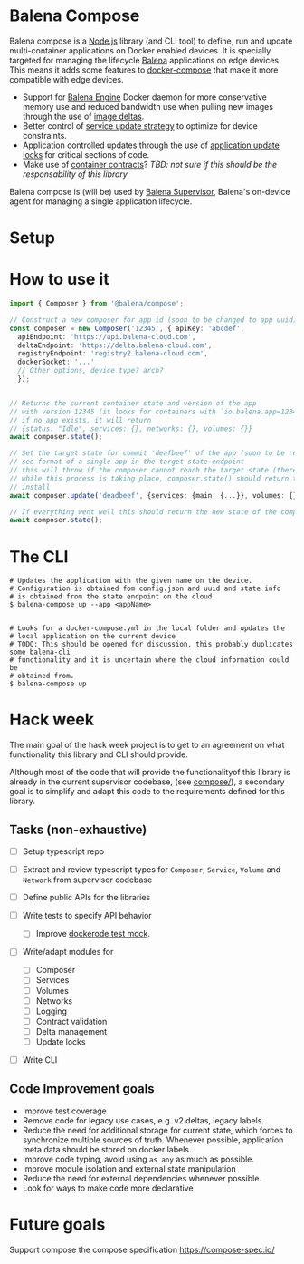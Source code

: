 # Balena Compose 

Balena compose is a [Node.js](https://nodejs.org/en/) library (and CLI tool) to define, run and update 
multi-container applications on Docker enabled devices. It is specially targeted
for managing the lifecycle [Balena](https://www.balena.io) applications on edge
devices. This means it adds some features to [docker-compose](https://github.com/docker/compose) that
make it more compatible with edge devices.

* Support for [Balena Engine](https://www.balena.io/engine/) Docker daemon for more conservative 
  memory use and reduced bandwidth use when pulling new images through the use of 
  [image deltas](https://www.balena.io/docs/learn/deploy/delta/#delta-updates).
* Better control of [service update strategy](https://www.balena.io/docs/learn/deploy/release-strategy/update-strategies/#controlling-the-update-strategy) 
  to optimize for device constraints.
* Application controlled updates through the use of [application update locks](https://www.balena.io/docs/learn/deploy/release-strategy/update-locking/#application-update-locks)
  for critical sections of code.
* Make use of [container contracts](https://www.balena.io/docs/learn/develop/container-contracts/#container-contracts)? 
  _TBD: not sure if this should be the responsability of this library_

Balena compose is (will be) used by [Balena Supervisor](https://github.com/balena-io/balena-supervisor/), 
Balena's on-device agent for managing a single application lifecycle.

# Setup

# How to use it

```typescript
import { Composer } from '@balena/compose';

// Construct a new composer for app id (soon to be changed to app uuid)
const composer = new Composer('12345', { apiKey: 'abcdef', 
  apiEndpoint: 'https://api.balena-cloud.com', 
  deltaEndpoint: 'https://delta.balena-cloud.com',
  registryEndpoint: 'registry2.balena-cloud.com',
  dockerSocket: '...'
  // Other options, device type? arch?
  });


// Returns the current container state and version of the app
// with version 12345 (it looks for containers with `io.balena.app=12345`
// if no app exists, it will return
// {status: "Idle", services: {}, networks: {}, volumes: {}}
await composer.state();

// Set the target state for commit 'deafbeef' of the app (soon to be replaced by release-version), 
// see format of a single app in the target state endpoint
// this will throw if the composer cannot reach the target state (there is a lock, cannot fetch images, etc.)
// while this process is taking place, composer.state() should return the state of the application
// install
await composer.update('deadbeef', {services: {main: {...}}, volumes: {}, networks: {}})

// If everything went well this should return the new state of the composer
await composer.state();
```


# The CLI

```
# Updates the application with the given name on the device.
# Configuration is obtained fom config.json and uuid and state info
# is obtained from the state endpoint on the cloud
$ balena-compose up --app <appName>


# Looks for a docker-compose.yml in the local folder and updates the 
# local application on the current device
# TODO: This should be opened for discussion, this probably duplicates some balena-cli
# functionality and it is uncertain where the cloud information could be
# obtained from. 
$ balena-compose up 
```

# Hack week

The main goal of the hack week project is to get to an agreement on what functionality this 
library and CLI should provide.

Although most of the code that will provide the functionalityof this library is already in the current supervisor codebase, 
(see [compose/](https://github.com/balena-io/balena-supervisor/tree/master/src/compose)), a secondary goal is to simplify
and adapt this code to the requirements defined for this library. 

## Tasks (non-exhaustive)

- [ ] Setup typescript repo
- [ ] Extract and review typescript types for `Composer`, `Service`, `Volume` and `Network` from supervisor codebase
- [ ] Define public APIs for the libraries
- [ ] Write tests to specify API behavior
  - [ ] Improve [dockerode test mock](https://github.com/balena-io/balena-supervisor/blob/78821824ad4395502be498b696acf0f57ccd65d0/test/lib/mocked-dockerode.ts).
- [ ] Write/adapt modules for
  - [ ] Composer
  - [ ] Services
  - [ ] Volumes
  - [ ] Networks
  - [ ] Logging
  - [ ] Contract validation
  - [ ] Delta management
  - [ ] Update locks
- [ ] Write CLI


## Code Improvement goals

- Improve test coverage
- Remove code for legacy use cases, e.g. v2 deltas, legacy labels.
- Reduce the need for additional storage for current state, which forces to synchronize
  multiple sources of truth. Whenever possible, application meta data should be stored
  on docker labels.
- Improve code typing, avoid using `as any` as much as possible.
- Improve module isolation and external state manipulation
- Reduce the need for external dependencies whenever possible.
- Look for ways to make code more declarative


# Future goals

Support compose the compose specification https://compose-spec.io/ 
